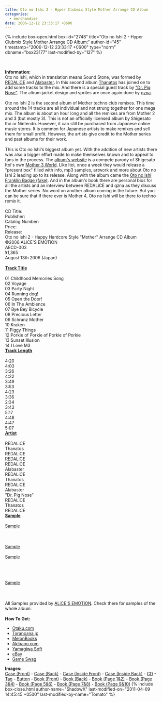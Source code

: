 ```yaml
---
title: Oto no Ishi 2 - Hyper Clubmix Style Mother Arrange CD Album
categories:
  - merchandise
date: 2006-12-12 23:33:17 +0600
---
```

{% include box-open.html box-id="2748" title="Oto no Ishi 2 - Hyper Clubmix Style Mother Arrange CD Album:" author-id="45" timestamp="2006-12-12 23:33:17 +0600" type="norm" dbname="box23177" last-modified-by="127" %}
	<center>
	<imgalphapng src="/merchandise/images/otonoishi2_title.png" width="450" height="450" border="0" alt="Oto no Ishi 2 - Hyper Clubmix Style Mother Arrange CD Album" />
	</center>
	<br /><br />
	<b>Information:</b>
	<br />
	Oto no Ishi, which in translation means Sound Stone, was formed by 
	<a href="http://redalice.hmc6.net/">REDALiCE</a> and <a href="http://www.ismusic.ne.jp/alabaster/">Alabaster</a>. 
	In this second album <a href="http://sound.jp/was/">Thanatos</a> has joined on to add 
	some tracks to the mix. And there is a special guest track by <a href="http://khaoticdimension.jp/">"Dr. Pig Nose"</a>. 
	The album jacket design and sprites are once again done by <a href="http://qzna.jp/">qzna</a>. 
	<br /><br />
	Oto no Ishi 2 is the second album of Mother techno club remixes. This time around the 
	14 tracks are all individual and not strung together for one mega mix. The album is 
	about an hour long and all the remixes are from Mother 2 and 3 (but mostly 3). 
	This is not an officially licensed album by Shigesato Itoi or Nintendo. However, it can 
	still be purchased from Japanese online music stores. It is common for Japanese artists 
	to make remixes and sell them for small profit. However, the artists give credit to the 
	Mother series and past albums for their work.
	<br /><br />
	This is Oto no Ishi's biggest album yet. With the addition of new artists there was also 
	a bigger effort made to make themselves known and to appeal to fans in the process. 
	The <a href="http://redalice.hmc6.net/otonoishi2/index.html">album's website</a> is a 
	compete parody of Shigesato Itoi's own <a href="http://www.1101.com/MOTHER3/index.html">Mother 3 World</a>. 
	Like Itoi, once a week they would release a "present box" filled with info, mp3 
	samples, artwork and more about Oto no Ishi 2 leading up to its release. Along with the 
	album came the <a href="/merchandise/images/otonoishi2_button.jpg">Oto no Ishi Franklin Badge (fake)</a>. 
	And in the album's book there are personal bios for all the artists and an interview 
	between REDALiCE and qzna as they discuss the Mother series. No word on another album 
	coming in the future. But you can be sure that if there ever is Mother 4, Oto no Ishi 
	will be there to techno remix it.
	<br /><br />
<table1 />
	CD Title:<br />
	Publisher:<br />
	Catalog Number:<br />
	Price:<br />
	Release:<br />
<table2 />
	Oto no Ishi 2 - Happy Hardcore Style "Mother" Arrange CD Album<br />
	©2006 ALiCE'S EMOTiON<br />
	AECD-003<br />
	¥1,365<br />
	August 13th 2006 (Japan)<br /><br />
<table3 />
<table1 />
	<b><u>Track Title</u></b><br /><br />
	01 Childhood Memories Song<br />
	02 Voyage<br />
	03 Party Night<br />
	04 Running dog!<br />
	05 Open the Door!<br />
	06 In The Ambience<br />
	07 Bye Bey Bicycle<br />
	08 Precious Letter<br />
	09 Schranz Mother<br />
	10 Kraken<br />
	11 Piggy Things<br />
	12 Porkie of Porkie of Porkie of Porkie<br />
	13 Sunset Illusion<br />
	14 I Love M3<br />
<table2 />
	<u><b>Track Length</b></u><br /><br />
	4:20<br />
	4:03<br />
	3:26<br />
	4:22<br />
	3:49<br />
	3:53<br />
	4:23<br />
	3:36<br />
	2:34<br />
	3:43<br />
	5:17<br />
	4:48<br />
	4:47<br />
	5:07<br />
<table2 />
	<u><b>Artist</b></u><br /><br />
	REDALiCE<br />
	Thanatos<br />
	REDALiCE<br />
	REDALiCE<br />
	REDALiCE<br />
	Alabaster<br />
	REDALiCE<br />
	Thanatos<br />
	REDALiCE<br />
	Alabaster<br />
	"Dr. Pig Nose"<br />
	REDALiCE<br />
	Thanatos<br />
	REDALiCE<br />
<table2 />
	<u><b>Sample</b></u><br /><br />
	<a href="samples/Otonoishi2_Sample_tr01.mp3">Sample</a><br />
	<br />
	<br />
	<br />
	<a href="samples/Otonoishi2_Sample_tr05.mp3">Sample</a><br />
	<br />
	<a href="samples/Otonoishi2_Sample_tr07.mp3">Sample</a><br />
	<br />
	<br />
	<br />
	<br />
	<a href="samples/Otonoishi2_Sample_tr12.mp3">Sample</a><br />
	<br />
	<br />
<table3 />
	<br />
	All Samples provided by <a href="http://redalice.hmc6.net/otonoishi2/index.html">ALiCE'S EMOTiON</a>. 
	Check there for samples of the whole album.
	<br /><br />
	<b>How To Get:</b>
	<br />
	<ul>
	<li><a href="http://www.otaku.com/cgi-bin/itemview.asp?itemid=71929n">Otaku.com</a></li>
	<li><a href="http://www.toranoana.jp/mailorder/article/04/0010/10/47/040010104733.html">Toranoana.jp</a></li>
	<li><a href="http://shop.melonbooks.co.jp/tsuhan/system/index.php?RATED=18&ITEM_ID=213001000240">MelonBooks</a></li>
	<li><a href="http://www.akibaoo.com/02/commodity_param/t/0/ctc/82000000/shc/0/cmc/2500020021538/backURL/+02+main">Akibaoo.com</a></li>
	<li><a href="http://store.yahoo.co.jp/yamagiwa-soft/aecd-003.html">Yamagiwa Soft</a></li>
	<li><a href="http://www.ebay.com">eBay</a></li>
        <li><a href="http://gameswag.com/view/otonoishi-2/">Game Swag</a></li>
	</ul>
	<b>Images:</b>
	<br />
	<a href="/merchandise/images/otonoishi2_case_front.jpg">Case (Front)</a> - <a href="/merchandise/images/otonoishi2_case_back.jpg">Case (Back)</a> - <a href="/merchandise/images/otonoishi2_case_finside.jpg">Case (Inside Front)</a> - 
	<a href="/merchandise/images/otonoishi2_case_binside.jpg">Case (Inside Back)</a> - <a href="/merchandise/images/otonoishi2_cd.jpg">CD</a> - <a href="/merchandise/images/otonoishi2_tag.jpg">Tag</a> - 
	<a href="/merchandise/images/otonoishi2_button.jpg">Button</a> - <a href="/merchandise/images/otonoishi2_book_front.jpg">Book (Front)</a> - <a href="/merchandise/images/otonoishi2_book_back.jpg">Book (Back)</a> - 
	<a href="/merchandise/images/otonoishi2_book_p1&2.jpg">Book (Page 1&2)</a> - <a href="/merchandise/images/otonoishi2_book_p3&4.jpg">Book (Page 3&4)</a> - <a href="/merchandise/images/otonoishi2_book_p5&6.jpg">Book (Page 5&6)</a> - 
	<a href="/merchandise/images/otonoishi2_book_p7&8.jpg">Book (Page 7&8)</a> - <a href="/merchandise/images/otonoishi2_book_p9&10.jpg">Book (Page 9&10)</a>
{% include box-close.html author-name="ShadowX" last-modified-on="2011-04-09 14:45:45 +0500" last-modified-by-name="Tomato" %}
